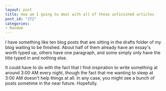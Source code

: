 ```yaml
--- 
layout: post
title: How am I going to deal with all of these unfinished articles
post_id: "272"
categories:
- Random
---
```

I have something like ten blog posts that are sitting in the drafts folder of my blog waiting to be finished.  About half of them already have an essay's worth typed up, others have one paragraph, and some simply only have the title typed in and nothing else.

It could have to do with the fact that I find inspiration to write something at around 3:00 AM every night, though the fact that me wanting to sleep at 3:00 AM doesn't help things at all.  In any case, you might see a bunch of posts sometime in the near future.  Hopefully.
